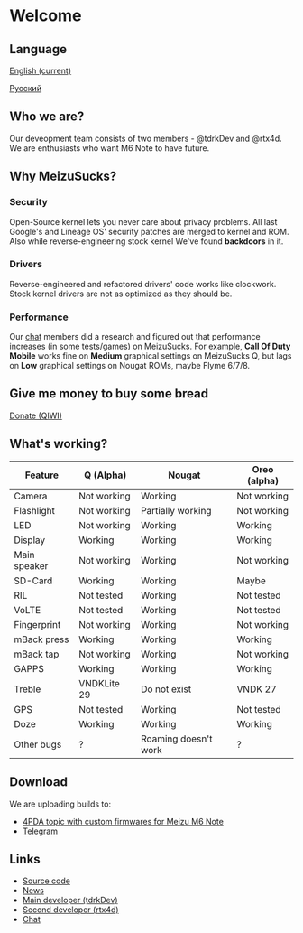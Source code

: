 # Welcome

## Language
[English (current)](https://msucks.space)

[Русский](https://msucks.space/ru)

## Who we are?
Our deveopment team consists of two members - @tdrkDev and @rtx4d.
We are enthusiasts who want M6 Note to have future.

## Why MeizuSucks?
### Security
Open-Source kernel lets you never care about privacy problems. All last Google's and Lineage OS' security patches are merged to kernel and ROM. Also while reverse-engineering stock kernel We've found **backdoors** in it.

### Drivers
Reverse-engineered and refactored drivers' code works like clockwork. Stock kernel drivers are not as optimized as they should be.

### Performance
Our [chat](https://t.me/msucks_chat) members did a research and figured out that performance increases (in some tests/games) on MeizuSucks. For example, **Call Of Duty Mobile** works fine on **Medium** graphical settings on MeizuSucks Q, but lags on **Low** graphical settings on Nougat ROMs, maybe Flyme 6/7/8.

## Give me money to buy some bread
[Donate (QIWI)](https://qiwi.com/n/TDRKDEV)

## What's working?

Feature | Q (Alpha) | Nougat | Oreo (alpha)
------ | --------- | ------ | ------
Camera | Not working | Working | Not working
Flashlight | Not working | Partially working | Not working
LED | Not working | Working | Working
Display | Working | Working | Working
Main speaker | Not working | Working | Not working
SD-Card | Working | Working | Maybe
RIL | Not tested | Working | Not tested
VoLTE | Not tested | Working | Not tested
Fingerprint | Not working | Working |  Not working
mBack press | Working | Working | Working
mBack tap | Not working | Working | Not working
GAPPS | Working | Working | Working
Treble | VNDKLite 29 | Do not exist | VNDK 27
GPS | Not tested | Working | Not tested
Doze | Working | Working | Working
Other bugs | ? | Roaming doesn't work | ?

## Download
We are uploading builds to:
* [4PDA topic with custom firmwares for Meizu M6 Note](https://4pda.ru/forum/index.php?showtopic=886117)
* [Telegram](https://t.me/msucks)

## Links
* [Source code](https://github.com/meizucustoms)
* [News](https://t.me/msucks)
* [Main developer (tdrkDev)](https://t.me/tdrkDev)
* [Second developer (rtx4d)](https://t.me/rtx4d)
* [Chat](https://t.me/msucks_chat)
